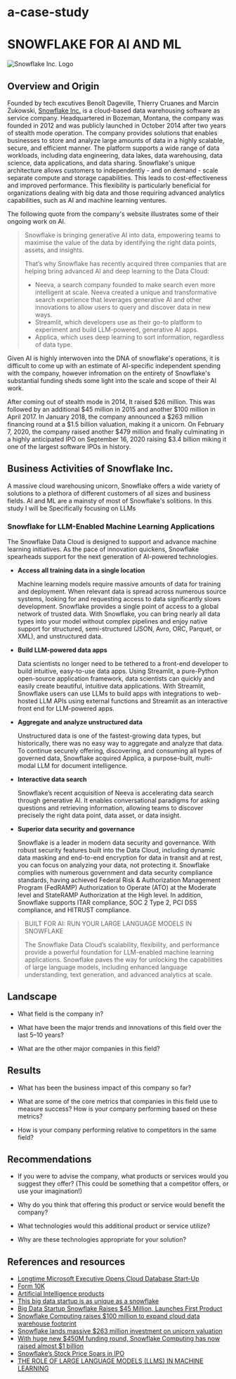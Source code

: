 # a-case-study
# SNOWFLAKE FOR AI AND ML
![Snowflake Inc. Logo](https://www.vectorlogo.zone/logos/snowflake/snowflake-ar21.svg)
## Overview and Origin

Founded by tech excutives Benoît Dageville, Thierry Cruanes and Marcin Żukowski, [Snowflake Inc.](https://www.snowflake.com/en/) is a cloud-based data warehousing software as service company. Headquartered in Bozeman, Montana, the company was founded in 2012 and was publicly launched in October 2014 after two years of stealth mode operation. The company provides solutions that enables businesses to store and analyze large amounts of data in a highly scalable, secure, and efficient manner. The platform supports a wide range of data workloads, including data engineering, data lakes, data warehousing, data science, data applications, and data sharing. Snowflake's unique architecture allows customers to independently - and on demand -  scale separate compute and storage capabilities. This leads to cost-effectiveness and improved performance. This flexibility is particularly beneficial for organizations dealing with big data and those requiring advanced analytics capabilities, such as AI and machine learning ventures.

The following quote from the company's website illustrates some of their ongoing work on AI. 
> Snowflake is bringing generative AI into data, empowering teams to maximise the value of the data by identifying the right data points, assets, and insights.
>
> That’s why Snowflake has recently acquired three companies that are helping bring advanced AI and deep learning to the Data Cloud:
>
> - Neeva, a search company founded to make search even more intelligent at scale. Neeva created a unique and transformative search experience that leverages generative AI and other innovations to allow users to query and discover data in new ways.
> - Streamlit, which developers use as their go-to platform to experiment and build LLM-powered, generative AI apps.
> - Applica, which uses deep learning to sort information, regardless of data type.

Given AI is highly interwoven into the DNA of snowflake's operations, it is difficult to come up with an estimate of AI-specific independent spending with the company, however infromation on the entirety of Snowflake's substantial funding sheds some light into the scale and scope of their AI work. 

After coming out of stealth mode in 2014, It raised $26 million. This was followed by an additional $45 million in 2015 and another $100 million in April 2017. In January 2018, the company announced a $263 million financing round at a $1.5 billion valuation, making it a unicorn. On February 7, 2020, the company raised another $479 million and finally culminating in a highly anticipated IPO on September 16, 2020 raising $3.4 billion miking it one of the largest software IPOs in history. 

## Business Activities of Snowflake Inc. 

A massive cloud warehousing unicorn, Snowflake offers a wide variety of solutions to a plethora of different customers of all sizes and business fields. AI and ML are a mainsty of most of Snowflake's solitions. In this study I will be  Specifically focusing on LLMs 

### Snowflake for LLM-Enabled Machine Learning Applications
The Snowflake Data Cloud is designed to support and advance machine learning initiatives. As the pace of innovation quickens, Snowflake spearheads support for the next generation of AI-powered technologies. 

- **Access all training data in a single location**

  Machine learning models require massive amounts of data for training and deployment. When relevant data is spread across numerous source systems, looking for and requesting access to data significantly slows development. Snowflake provides a single point of access to a global network of trusted data. With Snowflake, you can bring nearly all data types into your model without complex pipelines and enjoy native support for structured, semi-structured (JSON, Avro, ORC, Parquet, or XML), and unstructured data. 

- **Build LLM-powered data apps**

  Data scientists no longer need to be tethered to a front-end developer to build intuitive, easy-to-use data apps. Using Streamlit, a pure-Python open-source application framework, data scientists can quickly and easily create beautiful, intuitive data applications. With Streamlit, Snowflake users can use LLMs to build apps with integrations to web-hosted LLM APIs using external functions and Streamlit as an interactive front end for LLM-powered apps.
  
- **Aggregate and analyze unstructured data**

  Unstructured data is one of the fastest-growing data types, but historically, there was no easy way to aggregate and analyze that data. To continue securely offering, discovering, and consuming all types of governed data, Snowflake acquired Applica, a purpose-built, multi-modal LLM for document intelligence.
  
- **Interactive data search**

  Snowflake’s recent acquisition of Neeva is accelerating data search through generative AI. It enables conversational paradigms for asking questions and retrieving information, allowing teams to discover precisely the right data point, data asset, or data insight.
  
- **Superior data security and governance**

  Snowflake is a leader in modern data security and governance. With robust security features built into the Data Cloud, including dynamic data masking and end-to-end encryption for data in transit and at rest, you can focus on analyzing your data, not protecting it. Snowflake complies with numerous government and data security compliance standards, having achieved Federal Risk & Authorization Management Program (FedRAMP) Authorization to Operate (ATO) at the Moderate level and StateRAMP Authorization at the High level. In addition, Snowflake supports ITAR compliance, SOC 2 Type 2, PCI DSS compliance, and HITRUST compliance.

>BUILT FOR AI: RUN YOUR LARGE LANGUAGE MODELS IN SNOWFLAKE
>
>The Snowflake Data Cloud’s scalability, flexibility, and performance provide a powerful foundation for LLM-enabled machine learning applications. Snowflake paves the way for unlocking the capabilities of large language models, including enhanced language understanding, text generation, and advanced analytics at scale. 

## Landscape

* What field is the company in?

* What have been the major trends and innovations of this field over the last 5&ndash;10 years?

* What are the other major companies in this field?

## Results

* What has been the business impact of this company so far?

* What are some of the core metrics that companies in this field use to measure success? How is your company performing based on these metrics?

* How is your company performing relative to competitors in the same field?

## Recommendations

* If you were to advise the company, what products or services would you suggest they offer? (This could be something that a competitor offers, or use your imagination!)

* Why do you think that offering this product or service would benefit the company?

* What technologies would this additional product or service utilize?

* Why are these technologies appropriate for your solution?

## References and resources 

- [Longtime Microsoft Executive Opens Cloud Database Start-Up](https://archive.nytimes.com/bits.blogs.nytimes.com/2014/10/21/longtime-microsoft-executive-opens-cloud-database-start-up/)
- [Form 10K](https://www.sec.gov/ix?doc=/Archives/edgar/data/1640147/000164014723000030/snow-20230131.htm)
- [Artificial Intelligence products](https://www.snowflake.com/trending/artificial-intelligence-products)
- [This big data startup is as unique as a snowflake](https://fortune.com/2015/06/23/big-data-startup-snowflake/)
- [Big Data Startup Snowflake Raises $45 Million, Launches First Product](https://www.vox.com/2015/6/23/11563788/big-data-startup-snowflake-raises-45-million-launches-first-product)
- [Snowflake Computing raises $100 million to expand cloud data warehouse footprint](https://www.zdnet.com/article/snowflake-computing-raises-100-million-to-expand-cloud-data-warehouse-footprint/)
- [Snowflake lands massive $263 million investment on unicorn valuation](https://techcrunch.com/2018/01/25/snowflake-lands-263-million-investment-on-unicorn-valuation/)
- [With huge new $450M funding round, Snowflake Computing has now raised almost $1 billion](https://www.geekwire.com/2018/huge-new-450m-funding-round-snowflake-computing-now-raised-almost-1-billion/)
- [Snowflake’s Stock Price Soars in IPO](https://www.wsj.com/articles/snowflakes-shares-soar-in-ipo-11600275246)
- [THE ROLE OF LARGE LANGUAGE MODELS (LLMS) IN MACHINE LEARNING](https://www.snowflake.com/guides/large-language-models-llms-machine-learning)

